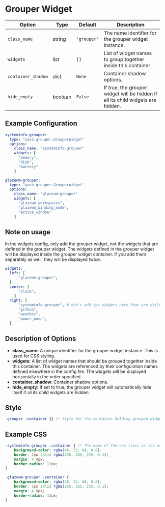 # Grouper Widget

| Option              | Type    | Default                                                   | Description                                                           |
|---------------------|---------|-----------------------------------------------------------|-----------------------------------------------------------------------|
| `class_name`              | string  | `'grouper'`                                               | The name identifier for the grouper widget instance.                 |
| `widgets`           | list    | `[]`                                                      | List of widget names to group together inside this container.        |
| `container_shadow`  | dict    | `None`                                                    | Container shadow options.                                             |
| `hide_empty`       | boolean | `False`                                                   | If true, the grouper widget will be hidden if all its child widgets are hidden. |

## Example Configuration

```yaml
systeminfo-grouper:
  type: "yasb.grouper.GrouperWidget"
  options:
    class_name: "systeminfo-grouper"
    widgets: [
      "memory",
      "disk",
      "battery"
    ]

glazewm-grouper:
  type: "yasb.grouper.GrouperWidget"
  options:
    class_name: "glazewm-grouper"
    widgets: [
      "glazewm_workspaces",
      "glazewm_binding_mode",
      "active_window"
    ]
```

## Note on usage

In the widgets config, only add the grouper widget, not the widgets that are defined in the grouper widget. The widgets defined in the grouper widget will be displayed inside the grouper widget container. If you add them separately as well, they will be displayed twice.

```yaml
widgets:
  left: [
      "glazewm-grouper",
  ]
  center: [
      "clock",
    ]
  right: [
      "systeminfo-grouper", # don't add the widgets here that are defined in the grouper widget, example: "memory", "disk", "battery" don't need to be added here
      "github",
      "weather",
      "power_menu",
  ]
```

## Description of Options

- **class_name:** A unique identifier for the grouper widget instance. This is used for CSS styling.
- **widgets:** A list of widget names that should be grouped together inside this container. The widgets are referenced by their configuration names defined elsewhere in the config file. The widgets will be displayed horizontally in the order specified.
- **container_shadow:** Container shadow options.
- **hide_empty:** If set to true, the grouper widget will automatically hide itself if all its child widgets are hidden.

## Style

```css
.grouper .container {} /* Style for the container holding grouped widgets */
```

## Example CSS

```css
.systeminfo-grouper .container { /* The name of the css class is the name given in the config */
    background-color: rgba(46, 52, 64, 0.8);
    border: 1px solid rgba(255, 255, 255, 0.1);
    margin: 4 0px;
    border-radius: 12px;
}

.glazewm-grouper .container {
    background-color: rgba(46, 52, 64, 0.8);
    border: 1px solid rgba(255, 255, 255, 0.1);
    margin: 4 0px;
    border-radius: 12px;
}
```